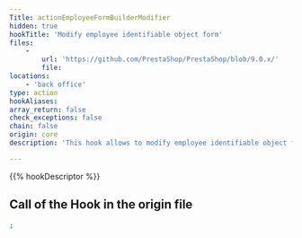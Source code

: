 ```yaml
---
Title: actionEmployeeFormBuilderModifier
hidden: true
hookTitle: 'Modify employee identifiable object form'
files:
    -
        url: 'https://github.com/PrestaShop/PrestaShop/blob/9.0.x/'
        file: 
locations:
    - 'back office'
type: action
hookAliases: 
array_return: false
check_exceptions: false
chain: false
origin: core
description: 'This hook allows to modify employee identifiable object forms content by modifying form builder data or FormBuilder itself'

---
```


{{% hookDescriptor %}}

## Call of the Hook in the origin file

```php
;
```
